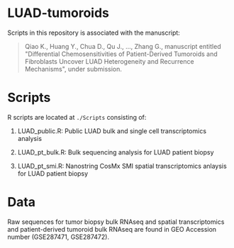 # LUAD-tumoroids

Scripts in this repository is associated with the manuscript:
> Qiao K., Huang Y., Chua D., Qu J., ..., Zhang G., manuscript entitled "Differential Chemosensitivities of Patient-Derived Tumoroids and Fibroblasts Uncover LUAD Heterogeneity and Recurrence Mechanisms", under submission.



# Scripts

R scripts are located at `./Scripts` consisting of:

1. LUAD_public.R: Public LUAD bulk and single cell transcriptomics analysis

2. LUAD_pt_bulk.R: Bulk sequencing analysis for LUAD patient biopsy

3. LUAD_pt_smi.R: Nanostring CosMx SMI spatial transcriptomics anlaysis for LUAD patient biopsy

# Data

Raw sequences for tumor biopsy bulk RNAseq and spatial transcriptomics and patient-derived tumoroid bulk RNAseq are found in GEO Accession number (GSE287471, GSE287472). 
